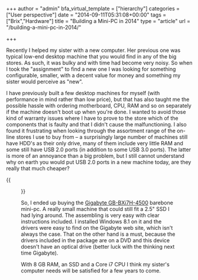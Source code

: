 +++
author = "admin"
bfa_virtual_template = ["hierarchy"]
categories = ["User perspective"]
date = "2014-09-11T05:31:08+00:00"
tags = ["Brix","Hardware"]
title = "Building a Mini-PC in 2014"
type = "article"
url = "/building-a-mini-pc-in-2014/"

+++

Recently I helped my sister with a new computer. Her previous one was typical low-end desktop machine that you would find in any of the big stores. As such, it was bulky and with time had become very noisy. So when I took the "assignment" to find a new one I was looking for something configurable, smaller, with a decent value for money and something my sister would perceive as "new".

I have previously built a few desktop machines for myself (with performance in mind rather than low price), but that has also taught me the possible hassle with ordering motherboard, CPU, RAM and so on separately if the machine doesn't boot up when you're done. I wanted to avoid those kind of warranty issues where I have to prove to the store which of the components that is faulty and that I didn't cause the malfunctioning. I also found it frustrating when looking through the assortment range of the on-line stores I use to buy from &#8211; a surprisingly large number of machines still have HDD's as their only drive, many of them include very little RAM and some still have USB 2.0 ports (in addition to some USB 3.0 ports). The latter is more of an annoyance than a big problem, but I still cannot understand why on earth you would put USB 2.0 ports in a new machine today, are they really that much cheaper?

{{<figure src="/images/Brix_with_pen-1024x718.jpg" link="/images/Brix_with_pen.jpg" alt="Brix mini PC" class="image-border">}}

So, I ended up buying the [Gigabyte GB-BXi7H-4500][1] barebone mini-pc. A really small machine that could still fit a 2.5" SSD I had lying around. The assembling is very easy with clear instructions included. I installed Windows 8.1 on it and the drivers were easy to find on the Gigabyte web site, which isn't always the case. That on the other hand is a must, because the drivers included in the package are on a DVD and this device doesn't have an optical drive (better luck with the thinking next time Gigabyte).

With 8 GB RAM, an SSD and a Core i7 CPU I think my sister's computer needs will be satisfied for a few years to come.

 [1]: http://www.gigabyte.com/products/product-page.aspx?pid=4857#ov